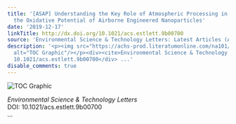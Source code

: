 ```yaml
---
title: '[ASAP] Understanding the Key Role of Atmospheric Processing in Determining
  the Oxidative Potential of Airborne Engineered Nanoparticles'
date: '2019-12-17'
linkTitle: http://dx.doi.org/10.1021/acs.estlett.9b00700
source: 'Environmental Science & Technology Letters: Latest Articles (ACS Publications)'
description: '<p><img src="https://achs-prod.literatumonline.com/na101/home/literatum/publisher/achs/journals/content/estlcu/0/estlcu.ahead-of-print/acs.estlett.9b00700/20191217/images/medium/ez9b00700_0003.gif"
  alt="TOC Graphic"/></p><div><cite>Environmental Science & Technology Letters</cite></div><div>DOI:
  10.1021/acs.estlett.9b00700</div> ...'
disable_comments: true
---
```

<p><img src="https://achs-prod.literatumonline.com/na101/home/literatum/publisher/achs/journals/content/estlcu/0/estlcu.ahead-of-print/acs.estlett.9b00700/20191217/images/medium/ez9b00700_0003.gif" alt="TOC Graphic"/></p><div><cite>Environmental Science & Technology Letters</cite></div><div>DOI: 10.1021/acs.estlett.9b00700</div> ...